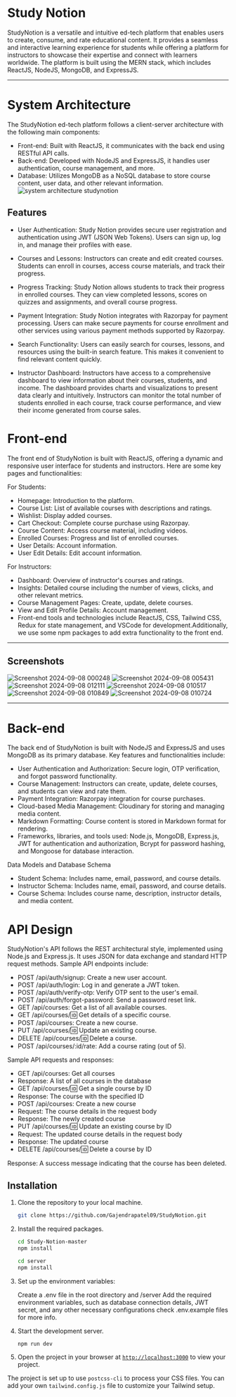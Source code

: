 # Study Notion

StudyNotion is a versatile and intuitive ed-tech platform that enables users to create, consume, and rate educational content. It provides a seamless and interactive learning experience for students while offering a platform for instructors to showcase their expertise and connect with learners worldwide. The platform is built using the MERN stack, which includes ReactJS, NodeJS, MongoDB, and ExpressJS.

***

# System Architecture
The StudyNotion ed-tech platform follows a client-server architecture with the following main components:

* Front-end: Built with ReactJS, it communicates with the back end using RESTful API calls.
* Back-end: Developed with NodeJS and ExpressJS, it handles user authentication, course management, and more.
* Database: Utilizes MongoDB as a NoSQL database to store course content, user data, and other relevant information.
![system architecture studynotion](https://github.com/user-attachments/assets/48ba4378-0d66-4b0f-8ab0-6e8fe6d8c11e)

## Features

* User Authentication: Study Notion provides secure user registration and authentication using JWT (JSON Web Tokens). Users can sign up, log in, and manage their 
  profiles with ease.
  
* Courses and Lessons: Instructors can create and edit created courses. Students can enroll in courses, access course materials, and track their progress.
* Progress Tracking: Study Notion allows students to track their progress in enrolled courses. They can view completed lessons, scores on quizzes and 
  assignments, and overall course progress.
  
* Payment Integration: Study Notion integrates with Razorpay for payment processing. Users can make secure payments for course enrollment and other services 
  using various payment methods supported by Razorpay.
  
* Search Functionality: Users can easily search for courses, lessons, and resources using the built-in search feature. This makes it convenient to find relevant 
  content quickly.
  
* Instructor Dashboard: Instructors have access to a comprehensive dashboard to view information about their courses, students, and income. The 
 dashboard provides charts and visualizations to present data clearly and intuitively. Instructors can monitor the total number of students enrolled in 
 each course, track course performance, and view their income generated from course sales.

# Front-end
The front end of StudyNotion is built with ReactJS, offering a dynamic and responsive user interface for students and instructors. Here are some key pages and functionalities:

For Students:

* Homepage: Introduction to the platform.
* Course List: List of available courses with descriptions and ratings.
* Wishlist: Display added courses.
* Cart Checkout: Complete course purchase using Razorpay.
* Course Content: Access course material, including videos.
* Enrolled Courses: Progress and list of enrolled courses.
* User Details: Account information.
* User Edit Details: Edit account information.

For Instructors:

* Dashboard: Overview of instructor's courses and ratings.
* Insights: Detailed course including the number of views, clicks, and other relevant metrics.
* Course Management Pages: Create, update, delete courses.
* View and Edit Profile Details: Account management.
* Front-end tools and technologies include ReactJS, CSS, Tailwind CSS, Redux for state management, and VSCode for development.Additionally, we use some npm packages to add extra functionality to the front end.
  
***
## Screenshots
![Screenshot 2024-09-08 000248](https://github.com/user-attachments/assets/9478a889-8e2a-4adc-a60f-e4457db1fdc1)
![Screenshot 2024-09-08 005431](https://github.com/user-attachments/assets/e788ba0d-0125-4fa2-a2ca-9b469343da74)
![Screenshot 2024-09-08 012111](https://github.com/user-attachments/assets/21ac6982-58f0-450c-9b41-99b1fc8d6700)
![Screenshot 2024-09-08 010517](https://github.com/user-attachments/assets/6556680e-2123-48b6-83cc-8296266f29cf)
![Screenshot 2024-09-08 010849](https://github.com/user-attachments/assets/575cbd3c-28b2-460f-a1e3-83899a82be72)
![Screenshot 2024-09-08 010724](https://github.com/user-attachments/assets/dd1d88d1-2d5d-4cc9-a208-2e238f819721)

***

# Back-end
The back end of StudyNotion is built with NodeJS and ExpressJS and uses MongoDB as its primary database. Key features and functionalities include:

* User Authentication and Authorization: Secure login, OTP verification, and forgot password functionality.
* Course Management: Instructors can create, update, delete courses, and students can view and rate them.
* Payment Integration: Razorpay integration for course purchases.
* Cloud-based Media Management: Cloudinary for storing and managing media content.
* Markdown Formatting: Course content is stored in Markdown format for rendering.
* Frameworks, libraries, and tools used: Node.js, MongoDB, Express.js, JWT for authentication and authorization, Bcrypt for password hashing, and Mongoose for database interaction.

Data Models and Database Schema

* Student Schema: Includes name, email, password, and course details.
* Instructor Schema: Includes name, email, password, and course details.
* Course Schema: Includes course name, description, instructor details, and media content.

# API Design
StudyNotion's API follows the REST architectural style, implemented using Node.js and Express.js. It uses JSON for data exchange and standard HTTP request methods. Sample API endpoints include:

* POST /api/auth/signup: Create a new user account.
* POST /api/auth/login: Log in and generate a JWT token.
* POST /api/auth/verify-otp: Verify OTP sent to the user's email.
* POST /api/auth/forgot-password: Send a password reset link.
* GET /api/courses: Get a list of all available courses.
* GET /api/courses/:id: Get details of a specific course.
* POST /api/courses: Create a new course.
* PUT /api/courses/:id: Update an existing course.
* DELETE /api/courses/:id: Delete a course.
* POST /api/courses/:id/rate: Add a course rating (out of 5).

Sample API requests and responses:

* GET /api/courses: Get all courses
* Response: A list of all courses in the database
* GET /api/courses/:id: Get a single course by ID
* Response: The course with the specified ID
* POST /api/courses: Create a new course
* Request: The course details in the request body
* Response: The newly created course
* PUT /api/courses/:id: Update an existing course by ID
* Request: The updated course details in the request body
* Response: The updated course
* DELETE /api/courses/:id: Delete a course by ID

Response: A success message indicating that the course has been deleted.


## Installation

1. Clone the repository to your local machine.
    ```sh
    git clone https://github.com/Gajendrapatel09/StudyNotion.git
    ```

2. Install the required packages.
    ```sh
    cd Study-Notion-master
    npm install
    
    cd server
    npm install
    ```

3. Set up the environment variables:

   Create a .env file in the root directory and /server
   Add the required environment variables, such as database connection details, JWT secret, and any other necessary configurations check .env.example files for more info.


4. Start the development server.
    ```sh
    npm run dev
    ```

5. Open the project in your browser at [`http://localhost:3000`](http://localhost:3000) to view your project.

The project is set up to use `postcss-cli` to process your CSS files. You can add your own `tailwind.config.js` file to customize your Tailwind setup.
